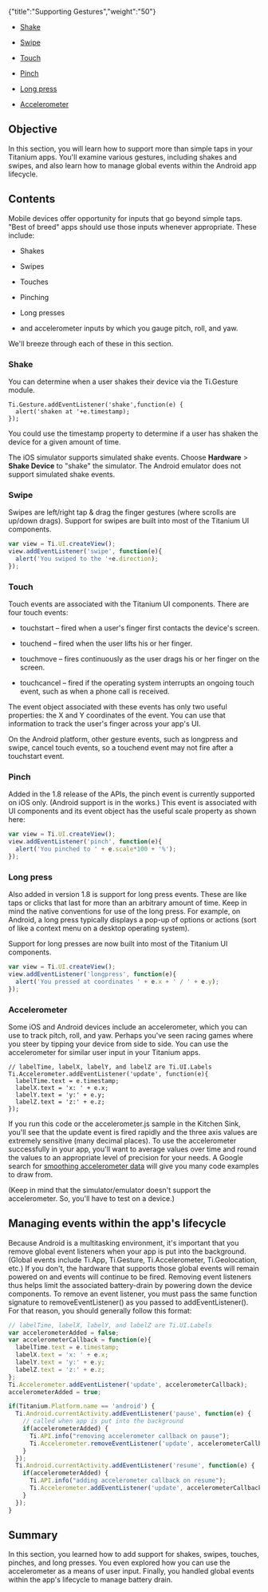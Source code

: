 {"title":"Supporting Gestures","weight":"50"}

* [Shake](#shake)

* [Swipe](#swipe)

* [Touch](#touch)

* [Pinch](#pinch)

* [Long press](#long-press)

* [Accelerometer](#accelerometer)

## Objective

In this section, you will learn how to support more than simple taps in your Titanium apps. You'll examine various gestures, including shakes and swipes, and also learn how to manage global events within the Android app lifecycle.

## Contents

Mobile devices offer opportunity for inputs that go beyond simple taps. "Best of breed" apps should use those inputs whenever appropriate. These include:

* Shakes

* Swipes

* Touches

* Pinching

* Long presses

* and accelerometer inputs by which you gauge pitch, roll, and yaw.

We'll breeze through each of these in this section.

### Shake

You can determine when a user shakes their device via the Ti.Gesture module.

```
Ti.Gesture.addEventListener('shake',function(e) {
  alert('shaken at '+e.timestamp);
});
```

You could use the timestamp property to determine if a user has shaken the device for a given amount of time.

The iOS simulator supports simulated shake events. Choose **Hardware** > **Shake Device** to "shake" the simulator. The Android emulator does not support simulated shake events.

### Swipe

Swipes are left/right tap & drag the finger gestures (where scrolls are up/down drags). Support for swipes are built into most of the Titanium UI components.

```javascript
var view = Ti.UI.createView();
view.addEventListener('swipe', function(e){
  alert('You swiped to the '+e.direction);
});
```

### Touch

Touch events are associated with the Titanium UI components. There are four touch events:

* touchstart – fired when a user's finger first contacts the device's screen.

* touchend – fired when the user lifts his or her finger.

* touchmove – fires continuously as the user drags his or her finger on the screen.

* touchcancel – fired if the operating system interrupts an ongoing touch event, such as when a phone call is received.

The event object associated with these events has only two useful properties: the X and Y coordinates of the event. You can use that information to track the user's finger across your app's UI.

On the Android platform, other gesture events, such as longpress and swipe, cancel touch events, so a touchend event may not fire after a touchstart event.

### Pinch

Added in the 1.8 release of the APIs, the pinch event is currently supported on iOS only. (Android support is in the works.) This event is associated with UI components and its event object has the useful scale property as shown here:

```javascript
var view = Ti.UI.createView();
view.addEventListener('pinch', function(e){
  alert('You pinched to ' + e.scale*100 + '%');
});
```

### Long press

Also added in version 1.8 is support for long press events. These are like taps or clicks that last for more than an arbitrary amount of time. Keep in mind the native conventions for use of the long press. For example, on Android, a long press typically displays a pop-up of options or actions (sort of like a context menu on a desktop operating system).

Support for long presses are now built into most of the Titanium UI components.

```javascript
var view = Ti.UI.createView();
view.addEventListener('longpress', function(e){
  alert('You pressed at coordinates ' + e.x + ' / ' + e.y);
});
```

### Accelerometer

Some iOS and Android devices include an accelerometer, which you can use to track pitch, roll, and yaw. Perhaps you've seen racing games where you steer by tipping your device from side to side. You can use the accelerometer for similar user input in your Titanium apps.

```
// labelTime, labelX, labelY, and labelZ are Ti.UI.Labels
Ti.Accelerometer.addEventListener('update', function(e){
  labelTime.text = e.timestamp;
  labelX.text = 'x: ' + e.x;
  labelY.text = 'y:' + e.y;
  labelZ.text = 'z:' + e.z;
});
```

If you run this code or the accelerometer.js sample in the Kitchen Sink, you'll see that the update event is fired rapidly and the three axis values are extremely sensitive (many decimal places). To use the accelerometer successfully in your app, you'll want to average values over time and round the values to an appropriate level of precision for your needs. A Google search for [smoothing accelerometer data](http://www.google.com/search?aq=0&oq=smoothing+accelerometer&sourceid=chrome&ie=UTF-8&q=smoothing+accelerometer+data) will give you many code examples to draw from.

(Keep in mind that the simulator/emulator doesn't support the accelerometer. So, you'll have to test on a device.)

## Managing events within the app's lifecycle

Because Android is a multitasking environment, it's important that you remove global event listeners when your app is put into the background. (Global events include Ti.App, Ti.Gesture, Ti.Accelerometer, Ti.Geolocation, etc.) If you don't, the hardware that supports those global events will remain powered on and events will continue to be fired. Removing event listeners thus helps limit the associated battery-drain by powering down the device components. To remove an event listener, you must pass the same function signature to removeEventListener() as you passed to addEventListener(). For that reason, you should generally follow this format:

```javascript
// labelTime, labelX, labelY, and labelZ are Ti.UI.Labels
var accelerometerAdded = false;
var accelerometerCallback = function(e){
  labelTime.text = e.timestamp;
  labelX.text = 'x: ' + e.x;
  labelY.text = 'y:' + e.y;
  labelZ.text = 'z:' + e.z;
};
Ti.Accelerometer.addEventListener('update', accelerometerCallback);
accelerometerAdded = true;

if(Titanium.Platform.name == 'android') {
  Ti.Android.currentActivity.addEventListener('pause', function(e) {
    // called when app is put into the background
    if(accelerometerAdded) {
      Ti.API.info("removing accelerometer callback on pause");
      Ti.Accelerometer.removeEventListener('update', accelerometerCallback);
    }
  });
  Ti.Android.currentActivity.addEventListener('resume', function(e) {
    if(accelerometerAdded) {
      Ti.API.info("adding accelerometer callback on resume");
      Ti.Accelerometer.addEventListener('update', accelerometerCallback);
    }
  });
}
```

## Summary

In this section, you learned how to add support for shakes, swipes, touches, pinches, and long presses. You even explored how you can use the accelerometer as a means of user input. Finally, you handled global events within the app's lifecycle to manage battery drain.
